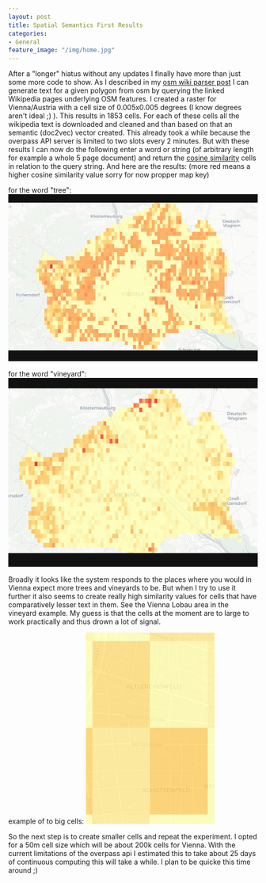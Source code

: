 ```yaml
---
layout: post
title: Spatial Semantics First Results
categories:
- General
feature_image: "/img/home.jpg"
---
```


After a "longer" hiatus without any updates I finally have more than just some more code to show. As I described in my [osm wiki parser post](/general/2021/02/07/osm_wiki_parser/) I can generate text for a given polygon from osm by querying the linked Wikipedia pages underlying OSM features. I created a raster for Vienna/Austria with a cell size of 0.005x0.005 degrees (I know degrees aren't ideal ;) ). This results in 1853 cells. For each of these cells all the wikipedia text is downloaded and cleaned and than based on that an semantic (doc2vec) vector created. This already took a while because the overpass API server is limited to two slots every 2 minutes. But with these results I can now do the following enter a word or string (of arbitrary length for example a whole 5 page document) and return the [cosine similarity](https://en.wikipedia.org/wiki/Cosine_similarity) cells in relation to the query string. And here are the results:
(more red means a higher cosine similarity value sorry for now propper map key)


for the word "tree":
![tree](/img/spatial_semantics/tree.PNG)


for the word "vineyard":
![vineyard](/img/spatial_semantics/vineyard.PNG)


Broadly it looks like the system responds to the places where you would in Vienna expect more trees and vineyards to be. But when I try to use it further it also seems to create really high similarity values for cells that have comparatively lesser text in them. See the Vienna Lobau area in the vineyard example. My guess is that the cells at the moment are to large to work practically and thus drown a lot of signal.


example of to big cells:
![big cells](/img/spatial_semantics/large.PNG)


So the next step is to create smaller cells and repeat the experiment. I opted for a 50m cell size which will be about 200k cells for Vienna. With the current limitations of the overpass api I estimated this to take about 25 days of continuous computing this will take a while. I plan to be quicke this time around ;) 
